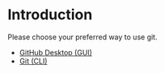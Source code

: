 # Introduction

Please choose your preferred way to use git.

- [GitHub Desktop (GUI)](./desktop/installation)
- [Git (CLI)](./git/installation)
